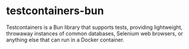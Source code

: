 # testcontainers-bun
Testcontainers is a Bun library that supports tests, providing lightweight, throwaway instances of common databases, Selenium web browsers, or anything else that can run in a Docker container.
